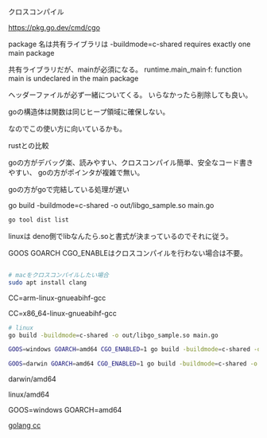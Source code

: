 
クロスコンパイル

https://pkg.go.dev/cmd/cgo

package 名は共有ライブラリは
-buildmode=c-shared requires exactly one main package

共有ライブラリだが、mainが必須になる。
runtime.main_main·f: function main is undeclared in the main package

ヘッダーファイルが必ず一緒についてくる。
いらなかったら削除しても良い。

goの構造体は関数は同じヒープ領域に確保しない。

なのでこの使い方に向いているかも。

rustとの比較

goの方がデバッグ楽、読みやすい、クロスコンパイル簡単、安全なコード書きやすい、
goの方がポインタが複雑で無い。

goの方がgoで完結している処理が遅い

go build -buildmode=c-shared -o out/libgo_sample.so main.go

```bash
go tool dist list
```

linuxは
deno側でlibなんたら.soと書式が決まっているのでそれに従う。

GOOS GOARCH CGO_ENABLEはクロスコンパイルを行わない場合は不要。

```bash

# macをクロスコンパイルしたい場合
sudo apt install clang
```

CC=arm-linux-gnueabihf-gcc

CC=x86_64-linux-gnueabihf-gcc

```bash
# linux
go build -buildmode=c-shared -o out/libgo_sample.so main.go

GOOS=windows GOARCH=amd64 CGO_ENABLED=1 go build -buildmode=c-shared -o out/go_sample.dll main.go

GOOS=darwin GOARCH=amd64 CGO_ENABLED=1 go build -buildmode=c-shared -o out/libgo_sample.dylib main.go
```


darwin/amd64

linux/amd64

GOOS=windows GOARCH=amd64


[golang cc](https://zenn.dev/mattn/articles/23f4e202eb1f35)

